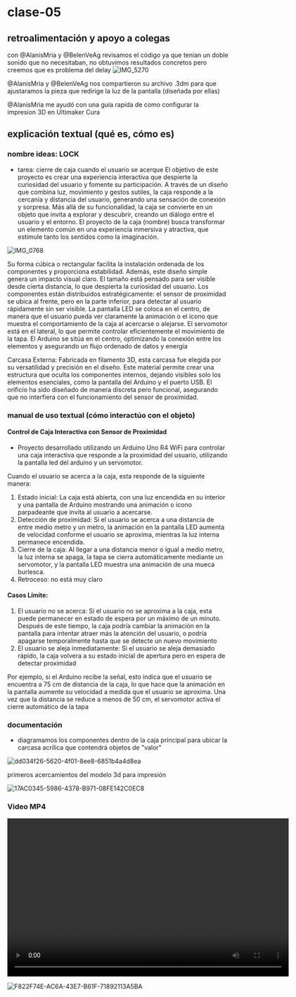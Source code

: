 # clase-05

## retroalimentación y apoyo a colegas

con @AlanisMria y @BelenVeAg revisamos el código ya que tenían un doble sonido que no necesitaban, no obtuvimos resultados concretos pero creemos que es problema del delay
![IMG_5270](https://github.com/user-attachments/assets/410125bc-ea94-4b8b-977e-df67f75abe79)

@AlanisMria y @BelenVeAg nos compartieron su archivo .3dm para que ajustaramos la pieza que redirige la luz de la pantalla (diseñada por ellas)

@AlanisMria me ayudó con una guía rapida de como configurar la impresion 3D en Ultimaker Cura


## explicación textual (qué es, cómo es) 
### nombre ideas: LOCK 
- tarea: cierre de caja cuando el usuario se acerque
El objetivo de este proyecto es crear una experiencia interactiva que despierte la curiosidad del usuario y fomente su participación. A través de un diseño que combina luz, movimiento y gestos sutiles, la caja responde a la cercanía y distancia del usuario, generando una sensación de conexión y sorpresa. Más allá de su funcionalidad, la caja se convierte en un objeto que invita a explorar y descubrir, creando un diálogo entre el usuario y el entorno. El proyecto de la caja (nombre) busca transformar un elemento común en una experiencia inmersiva y atractiva, que estimule tanto los sentidos como la imaginación.

![IMG_0768](https://github.com/user-attachments/assets/17245c22-d434-41d1-98ca-023f7bd83fed)


Su forma cúbica o rectangular facilita la instalación ordenada de los componentes y proporciona estabilidad. Además, este diseño simple genera un impacto visual claro. El tamaño está pensado para ser visible desde cierta distancia, lo que despierta la curiosidad del usuario.
Los componentes están distribuidos estratégicamente: el sensor de proximidad se ubica al frente, pero en la parte inferior, para detectar al usuario rápidamente sin ser visible. La pantalla LED se coloca en el centro, de manera que el usuario pueda ver claramente la animación o el ícono que muestra el comportamiento de la caja al acercarse o alejarse. El servomotor está en el lateral, lo que permite controlar eficientemente el movimiento de la tapa. El Arduino se sitúa en el centro, optimizando la conexión entre los elementos y asegurando un flujo ordenado de datos y energía

Carcasa Externa: Fabricada en filamento 3D, esta carcasa fue elegida por su versatilidad y precisión en el diseño. Este material permite crear una estructura que oculta los componentes internos, dejando visibles solo los elementos esenciales, como la pantalla del Arduino y el puerto USB. El orificio ha sido diseñado de manera discreta pero funcional, asegurando que no interfiera con el funcionamiento del sensor de proximidad.

### manual de uso textual (cómo interactúo con el objeto)
#### Control de Caja Interactiva con Sensor de Proximidad

- Proyecto desarrollado utilizando un Arduino Uno R4 WiFi para controlar una caja interactiva que responde a la proximidad del usuario, utilizando la pantalla led del arduino  y un servomotor.

Cuando el usuario se acerca a la caja, esta responde de la siguiente manera:
1. Estado inicial: La caja está abierta, con una luz encendida en su interior y una pantalla de Arduino mostrando una animación o ícono parpadeante que invita al usuario a acercarse.
2. Detección de proximidad: Si el usuario se acerca a una distancia de entre medio metro y un metro, la animación en la pantalla LED aumenta de velocidad conforme el usuario se aproxima, mientras la luz interna permanece encendida.
3. Cierre de la caja: Al llegar a una distancia menor o igual a medio metro, la luz interna se apaga, la tapa se cierra automáticamente mediante un servomotor, y la pantalla LED muestra una animación de una mueca burlesca.
4. Retroceso: no está muy claro 
#### Casos Límite:
1. El usuario no se acerca: Si el usuario no se aproxima a la caja, esta puede permanecer en estado de espera por un máximo de un minuto. Después de este tiempo, la caja podría cambiar la animación en la pantalla para intentar atraer más la atención del usuario, o podría apagarse temporalmente hasta que se detecte un nuevo movimiento
2. El usuario se aleja inmediatamente:
Si el usuario se aleja demasiado rápido, la caja volvera a su estado inicial de apertura pero en espera de detectar proximidad

Por ejemplo, si el Arduino recibe la señal, esto indica que el usuario se encuentra a 75 cm de distancia de la caja, lo que hace que la animación en la pantalla aumente su velocidad a medida que el usuario se aproxima. Una vez que la distancia se reduce a menos de 50 cm, el servomotor activa el cierre automático de la tapa

### documentación
- diagramamos los componentes dentro de la caja principal para ubicar la carcasa acrílica que contendrá objetos de "valor"

![dd034f26-5620-4f01-8ee8-6851b4a4d8ea](https://github.com/user-attachments/assets/0f08dea3-5a13-40cb-baf0-fa152fa053e5)

primeros acercamientos del modelo 3d para impresión

![17AC0345-5986-4378-B971-08FE142C0EC8](https://github.com/user-attachments/assets/6a2eee82-4926-49fe-866a-7bd5fee819f9)
### Video MP4

<video width="640" height="360" controls>
  <source src="https://github.com/user-attachments/assets/2ca4c08c-d6ae-44eb-a102-e5835ddd7cf7" type="video/impresora_mp4">
</video>

![F822F74E-AC6A-43E7-B61F-71892113A5BA](https://github.com/user-attachments/assets/cc121aba-1e0f-4d3f-9467-a9d247f6a96a)




